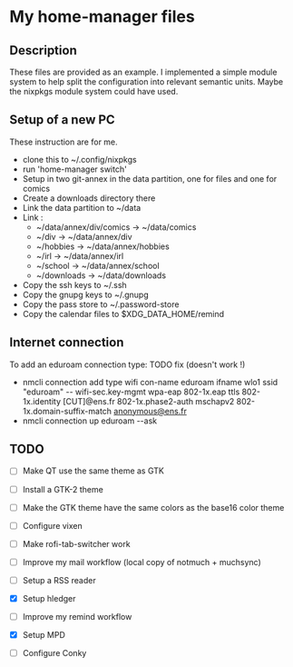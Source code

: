 
# My home-manager files

## Description

These files are provided as an example. I implemented a simple module system to
help split the configuration into relevant semantic units. Maybe the nixpkgs
module system could have used.

## Setup of a new PC

These instruction are for me.

 - clone this to ~/.config/nixpkgs
 - run 'home-manager switch'
 - Setup in two git-annex in the data partition, one for files and one for comics
 - Create a downloads directory there
 - Link the data partition to ~/data
 - Link : 
   + ~/data/annex/div/comics -> ~/data/comics
   + ~/div       -> ~/data/annex/div
   + ~/hobbies   -> ~/data/annex/hobbies
   + ~/irl       -> ~/data/annex/irl
   + ~/school    -> ~/data/annex/school
   + ~/downloads -> ~/data/downloads
 - Copy the ssh keys to ~/.ssh
 - Copy the gnupg keys to ~/.gnupg
 - Copy the pass store to ~/.password-store
 - Copy the calendar files to $XDG_DATA_HOME/remind

## Internet connection

To add an eduroam connection type:
TODO fix (doesn't work !)
 - nmcli connection add type wifi con-name eduroam ifname wlo1 ssid "eduroam" -- wifi-sec.key-mgmt wpa-eap 802-1x.eap ttls 802-1x.identity [CUT]@ens.fr 802-1x.phase2-auth mschapv2 802-1x.domain-suffix-match anonymous@ens.fr
 - nmcli connection up eduroam --ask



## TODO

 - [ ] Make QT use the same theme as GTK
 - [ ] Install a GTK-2 theme
 - [ ] Make the GTK theme have the same colors as the base16 color theme
 - [ ] Configure vixen
 - [ ] Make rofi-tab-switcher work
 - [ ] Improve my mail workflow (local copy of notmuch + muchsync)
 - [ ] Setup a RSS reader
 - [X] Setup hledger
 - [ ] Improve my remind workflow
 - [X] Setup MPD
 - [ ] Configure Conky

